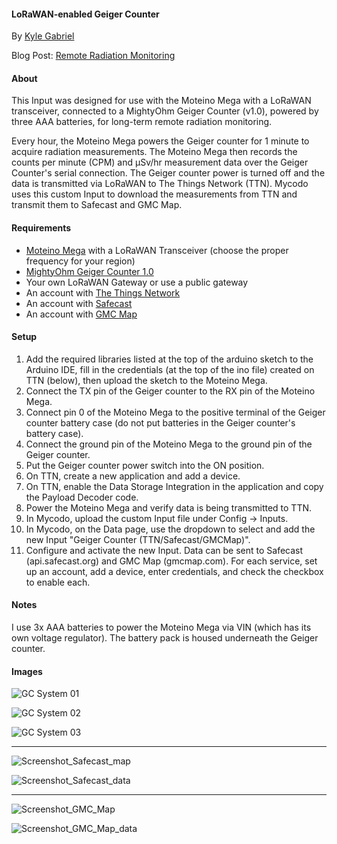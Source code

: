 #### LoRaWAN-enabled Geiger Counter

By [Kyle Gabriel](https://kylegabriel.com/)

Blog Post: [Remote Radiation Monitoring](https://kylegabriel.com/projects/2019/08/remote-radiation-monitoring.html)

#### About

This Input was designed for use with the Moteino Mega with a LoRaWAN transceiver, connected to a MightyOhm Geiger Counter (v1.0), powered by three AAA batteries, for long-term remote radiation monitoring.

Every hour, the Moteino Mega powers the Geiger counter for 1 minute to acquire radiation measurements. The Moteino Mega then records the counts per minute (CPM) and μSv/hr measurement data over the Geiger Counter's serial connection. The Geiger counter power is turned off and the data is transmitted via LoRaWAN to The Things Network (TTN). Mycodo uses this custom Input to download the measurements from TTN and transmit them to Safecast and GMC Map.

#### Requirements

* [Moteino Mega](https://lowpowerlab.com/shop/product/119) with a LoRaWAN Transceiver (choose the proper frequency for your region)
* [MightyOhm Geiger Counter 1.0](https://mightyohm.com/blog/products/geiger-counter/)
* Your own LoRaWAN Gateway or use a public gateway
* An account with [The Things Network](https://www.thethingsnetwork.org/)
* An account with [Safecast](https://api.safecast.org)
* An account with [GMC Map](https://www.gmcmap.com/)

 #### Setup

1. Add the required libraries listed at the top of the arduino sketch to the Arduino IDE, fill in the credentials (at the top of the ino file) created on TTN (below), then upload the sketch to the Moteino Mega.
2. Connect the TX pin of the Geiger counter to the RX pin of the Moteino Mega.
3. Connect pin 0 of the Moteino Mega to the positive terminal of the Geiger counter battery case (do not put batteries in the Geiger counter's battery case).
4. Connect the ground pin of the Moteino Mega to the ground pin of the Geiger counter.
5. Put the Geiger counter power switch into the ON position.
6. On TTN, create a new application and add a device.
7. On TTN, enable the Data Storage Integration in the application and copy the Payload Decoder code.
8. Power the Moteino Mega and verify data is being transmitted to TTN.
9. In Mycodo, upload the custom Input file under Config -> Inputs.
10. In Mycodo, on the Data page, use the dropdown to select and add the new Input "Geiger Counter (TTN/Safecast/GMCMap)".
11. Configure and activate the new Input. Data can be sent to Safecast (api.safecast.org) and GMC Map (gmcmap.com). For each service, set up an account, add a device, enter credentials, and check the checkbox to enable each.

#### Notes

I use 3x AAA batteries to power the Moteino Mega via VIN (which has its own voltage regulator). The battery pack is housed underneath the Geiger counter.

#### Images

![GC System 01](https://raw.githubusercontent.com/kizniche/Mycodo-custom-inputs/master/geiger%20counter/images/GC_System_01.jpg)

![GC System 02](https://raw.githubusercontent.com/kizniche/Mycodo-custom-inputs/master/geiger%20counter/images/GC_System_02.jpg)

![GC System 03](https://raw.githubusercontent.com/kizniche/Mycodo-custom-inputs/master/geiger%20counter/images/GC_System_03.jpg)

---

![Screenshot_Safecast_map](https://raw.githubusercontent.com/kizniche/Mycodo-custom-inputs/master/geiger%20counter/images/Screenshot_Safecast_map.png)

![Screenshot_Safecast_data](https://raw.githubusercontent.com/kizniche/Mycodo-custom-inputs/master/geiger%20counter/images/Screenshot_Safecast_data.png)

---

![Screenshot_GMC_Map](https://raw.githubusercontent.com/kizniche/Mycodo-custom-inputs/master/geiger%20counter/images/Screenshot_GMC_Map.png)

![Screenshot_GMC_Map_data](https://raw.githubusercontent.com/kizniche/Mycodo-custom-inputs/master/geiger%20counter/images/Screenshot_GMC_Map_data.png)

